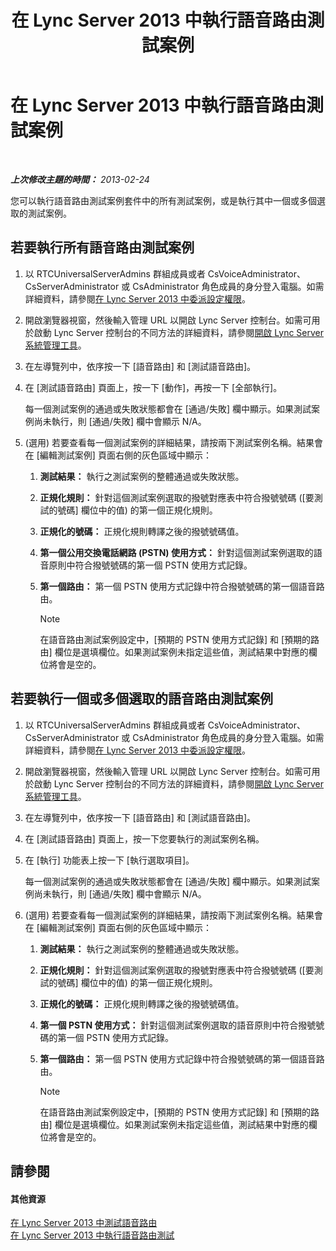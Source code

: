 ﻿---
title: 在 Lync Server 2013 中執行語音路由測試案例
TOCTitle: 在 Lync Server 2013 中執行語音路由測試案例
ms:assetid: fb4d32df-b9ea-4944-8cd7-a6102c78c465
ms:mtpsurl: https://technet.microsoft.com/zh-tw/library/Gg413068(v=OCS.15)
ms:contentKeyID: 49292893
ms.date: 08/24/2015
mtps_version: v=OCS.15
ms.translationtype: HT
---

# 在 Lync Server 2013 中執行語音路由測試案例

 

_**上次修改主題的時間：** 2013-02-24_

您可以執行語音路由測試案例套件中的所有測試案例，或是執行其中一個或多個選取的測試案例。

## 若要執行所有語音路由測試案例

1.  以 RTCUniversalServerAdmins 群組成員或者 CsVoiceAdministrator、CsServerAdministrator 或 CsAdministrator 角色成員的身分登入電腦。如需詳細資料，請參閱[在 Lync Server 2013 中委派設定權限](lync-server-2013-delegate-setup-permissions.md)。

2.  開啟瀏覽器視窗，然後輸入管理 URL 以開啟 Lync Server 控制台。如需可用於啟動 Lync Server 控制台的不同方法的詳細資料，請參閱[開啟 Lync Server 系統管理工具](lync-server-2013-open-lync-server-administrative-tools.md)。

3.  在左導覽列中，依序按一下 \[語音路由\] 和 \[測試語音路由\]。

4.  在 \[測試語音路由\] 頁面上，按一下 \[動作\]，再按一下 \[全部執行\]。
    
    每一個測試案例的通過或失敗狀態都會在 \[通過/失敗\] 欄中顯示。如果測試案例尚未執行，則 \[通過/失敗\] 欄中會顯示 N/A。

5.  (選用) 若要查看每一個測試案例的詳細結果，請按兩下測試案例名稱。結果會在 \[編輯測試案例\] 頁面右側的灰色區域中顯示：
    
    1.  **測試結果：** 執行之測試案例的整體通過或失敗狀態。
    
    2.  **正規化規則：** 針對這個測試案例選取的撥號對應表中符合撥號號碼 (\[要測試的號碼\] 欄位中的值) 的第一個正規化規則。
    
    3.  **正規化的號碼：** 正規化規則轉譯之後的撥號號碼值。
    
    4.  **第一個公用交換電話網路 (PSTN) 使用方式：** 針對這個測試案例選取的語音原則中符合撥號號碼的第一個 PSTN 使用方式記錄。
    
    5.  **第一個路由：** 第一個 PSTN 使用方式記錄中符合撥號號碼的第一個語音路由。
        
        > [!NOTE]  
        > 在語音路由測試案例設定中，[預期的 PSTN 使用方式記錄] 和 [預期的路由] 欄位是選填欄位。如果測試案例未指定這些值，測試結果中對應的欄位將會是空的。
        


## 若要執行一個或多個選取的語音路由測試案例

1.  以 RTCUniversalServerAdmins 群組成員或者 CsVoiceAdministrator、CsServerAdministrator 或 CsAdministrator 角色成員的身分登入電腦。如需詳細資料，請參閱[在 Lync Server 2013 中委派設定權限](lync-server-2013-delegate-setup-permissions.md)。

2.  開啟瀏覽器視窗，然後輸入管理 URL 以開啟 Lync Server 控制台。如需可用於啟動 Lync Server 控制台的不同方法的詳細資料，請參閱[開啟 Lync Server 系統管理工具](lync-server-2013-open-lync-server-administrative-tools.md)。

3.  在左導覽列中，依序按一下 \[語音路由\] 和 \[測試語音路由\]。

4.  在 \[測試語音路由\] 頁面上，按一下您要執行的測試案例名稱。

5.  在 \[執行\] 功能表上按一下 \[執行選取項目\]。
    
    每一個測試案例的通過或失敗狀態都會在 \[通過/失敗\] 欄中顯示。如果測試案例尚未執行，則 \[通過/失敗\] 欄中會顯示 N/A。

6.  (選用) 若要查看每一個測試案例的詳細結果，請按兩下測試案例名稱。結果會在 \[編輯測試案例\] 頁面右側的灰色區域中顯示：
    
    1.  **測試結果：** 執行之測試案例的整體通過或失敗狀態。
    
    2.  **正規化規則：** 針對這個測試案例選取的撥號對應表中符合撥號號碼 (\[要測試的號碼\] 欄位中的值) 的第一個正規化規則。
    
    3.  **正規化的號碼：** 正規化規則轉譯之後的撥號號碼值。
    
    4.  **第一個 PSTN 使用方式：** 針對這個測試案例選取的語音原則中符合撥號號碼的第一個 PSTN 使用方式記錄。
    
    5.  **第一個路由：** 第一個 PSTN 使用方式記錄中符合撥號號碼的第一個語音路由。
        
        > [!NOTE]  
        > 在語音路由測試案例設定中，[預期的 PSTN 使用方式記錄] 和 [預期的路由] 欄位是選填欄位。如果測試案例未指定這些值，測試結果中對應的欄位將會是空的。
        


## 請參閱

#### 其他資源

[在 Lync Server 2013 中測試語音路由](lync-server-2013-test-voice-routing.md)  
[在 Lync Server 2013 中執行語音路由測試](lync-server-2013-running-voice-routing-tests.md)

